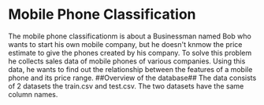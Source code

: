 # **Mobile Phone Classification**
The mobile phone classificationm is about a Businessman named Bob who wants to start his own mobile company, but he doesn't knmow the price estimate to give the phones created by his company.  To solve this problem he collects sales data of mobile phones of various companies. Using this data, he wants to find out the relationship between the features of a mobile phone and its price range.
##Overview of the database##
The data consists of 2 datasets the train.csv and test.csv. The two datasets have the same column names. 
